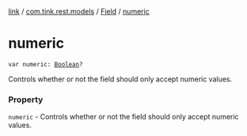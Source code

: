 [link](../../index.md) / [com.tink.rest.models](../index.md) / [Field](index.md) / [numeric](./numeric.md)

# numeric

`var numeric: `[`Boolean`](https://kotlinlang.org/api/latest/jvm/stdlib/kotlin/-boolean/index.html)`?`

Controls whether or not the field should only accept numeric values.

### Property

`numeric` - Controls whether or not the field should only accept numeric values.